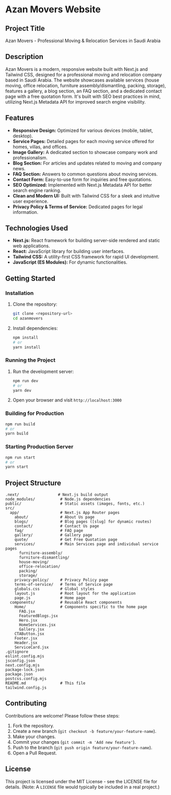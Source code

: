 # Azan Movers Website

## Project Title
Azan Movers - Professional Moving & Relocation Services in Saudi Arabia

## Description
Azan Movers is a modern, responsive website built with Next.js and Tailwind CSS, designed for a professional moving and relocation company based in Saudi Arabia. The website showcases available services (house moving, office relocation, furniture assembly/dismantling, packing, storage), features a gallery, a blog section, an FAQ section, and a dedicated contact page with a free quotation form. It's built with SEO best practices in mind, utilizing Next.js Metadata API for improved search engine visibility.

## Features
- **Responsive Design:** Optimized for various devices (mobile, tablet, desktop).
- **Service Pages:** Detailed pages for each moving service offered for homes, villas, and offices.
- **Image Gallery:** A dedicated section to showcase company work and professionalism.
- **Blog Section:** For articles and updates related to moving and company news.
- **FAQ Section:** Answers to common questions about moving services.
- **Contact Form:** Easy-to-use form for inquiries and free quotations.
- **SEO Optimized:** Implemented with Next.js Metadata API for better search engine ranking.
- **Clean and Modern UI:** Built with Tailwind CSS for a sleek and intuitive user experience.
- **Privacy Policy & Terms of Service:** Dedicated pages for legal information.

## Technologies Used
- **Next.js:** React framework for building server-side rendered and static web applications.
- **React:** JavaScript library for building user interfaces.
- **Tailwind CSS:** A utility-first CSS framework for rapid UI development.
- **JavaScript (ES Modules):** For dynamic functionalities.

## Getting Started

### Installation
1. Clone the repository:
   ```bash
   git clone <repository-url>
   cd azanmovers
   ```
2. Install dependencies:
   ```bash
   npm install
   # or
   yarn install
   ```

### Running the Project
1. Run the development server:
   ```bash
   npm run dev
   # or
   yarn dev
   ```
2. Open your browser and visit `http://localhost:3000`

### Building for Production
```bash
npm run build
# or
yarn build
```

### Starting Production Server
```bash
npm run start
# or
yarn start
```

## Project Structure
```
.next/                 # Next.js build output
node_modules/           # Node.js dependencies
public/                 # Static assets (images, fonts, etc.)
src/
  app/                  # Next.js App Router pages
    about/              # About Us page
    blogs/              # Blog pages ([slug] for dynamic routes)
    contact/            # Contact Us page
    faq/                # FAQ page
    gallery/            # Gallery page
    quote/              # Get Free Quotation page
    services/           # Main Services page and individual service pages
      furniture-assembly/
      furniture-dismantling/
      house-moving/
      office-relocation/
      packing/
      storage/
    privacy-policy/     # Privacy Policy page
    terms-of-service/   # Terms of Service page
    globals.css         # Global styles
    layout.js           # Root layout for the application
    page.js             # Home page
  components/           # Reusable React components
    Home/               # Components specific to the home page
      FAQ.jsx
      FeaturedBlogs.jsx
      Hero.jsx
      HomeServices.jsx
      Gallery.jsx
    CTAButton.jsx
    Footer.jsx
    Header.jsx
    ServiceCard.jsx
.gitignore
eslint.config.mjs
jsconfig.json
next.config.mjs
package-lock.json
package.json
postcss.config.mjs
README.md               # This file
tailwind.config.js
```

## Contributing
Contributions are welcome! Please follow these steps:
1. Fork the repository.
2. Create a new branch (`git checkout -b feature/your-feature-name`).
3. Make your changes.
4. Commit your changes (`git commit -m 'Add new feature'`).
5. Push to the branch (`git push origin feature/your-feature-name`).
6. Open a Pull Request.

## License
This project is licensed under the MIT License - see the LICENSE file for details. (Note: A `LICENSE` file would typically be included in a real project.)
